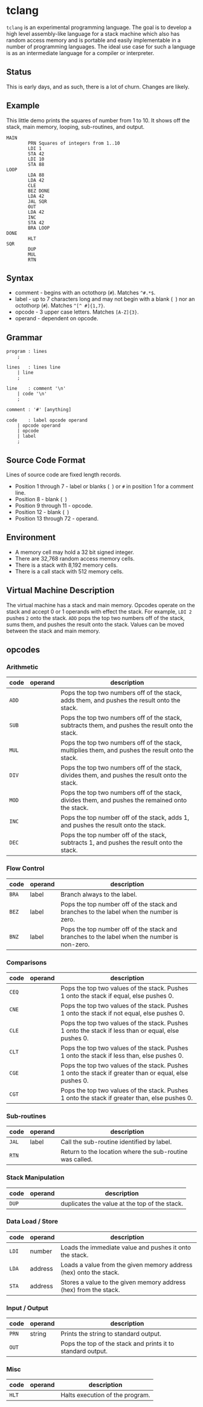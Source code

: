 # tclang

`tclang` is an experimental programming language. The goal is to develop a high level assembly-like language for a stack machine
which also has random access memory and is portable and easily implementable in a number of programming languages. The ideal use
case for such a language is as an intermediate language for a compiler or interpreter. 

## Status

This is early days, and as such, there is a lot of churn. Changes are likely.

## Example

This little demo prints the squares of number from 1 to 10. It shows off the stack, main memory, looping, sub-routines, and output.

```
MAIN
        PRN Squares of integers from 1..10
        LDI 1
        STA 42
        LDI 10
        STA 88
LOOP
        LDA 88
        LDA 42
        CLE
        BEZ DONE
        LDA 42
        JAL SQR
        OUT
        LDA 42
        INC
        STA 42
        BRA LOOP
DONE
        HLT
SQR
        DUP
        MUL
        RTN
```

## Syntax

* comment - begins with an octothorp (`#`). Matches `^#.*$`.
* label - up to 7 characters long and may not begin with a blank (` `) nor an octothorp (`#`). Matches `^[^ #]{1,7}`.
* opcode - 3 upper case letters. Matches `[A-Z]{3}`.
* operand - dependent on opcode.

## Grammar

```
program	: lines
	;

lines	: lines line
	| line
	;

line	: comment '\n'
	| code '\n'
	;

comment	: '#' [anything]

code	: label opcode operand
	| opcode operand
	| opcode
	| label
	;
```

## Source Code Format

Lines of source code are fixed length records.

* Position 1 through 7 - label or blanks (` `) or `#` in position 1 for a comment line.
* Position 8 - blank (` `)
* Position 9 through 11 - opcode.
* Position 12 - blank (` `)
* Position 13 through 72 - operand.

## Environment

* A memory cell may hold a 32 bit signed integer.
* There are 32,768 random access memory cells.
* There is a stack with 8,192 memory cells.
* There is a call stack with 512 memory cells.

## Virtual Machine Description

The virtual machine has a stack and main memory. Opcodes operate on the stack and
accept 0 or 1 operands with effect the stack. For example, `LDI 2` pushes `2` onto
the stack. `ADD` pops the top two numbers off of the stack, sums them, and pushes
the result onto the stack. Values can be moved between the stack and main memory.

## opcodes

### Arithmetic

| code  | operand              | description                                                                                       |
| ----- | -------------------- | ------------------------------------------------------------------------------------------------- |
| `ADD` |                      | Pops the top two numbers off of the stack, adds them, and pushes the result onto the stack.       |
| `SUB` |                      | Pops the top two numbers off of the stack, subtracts them, and pushes the result onto the stack.  |
| `MUL` |                      | Pops the top two numbers off of the stack, multiplies them, and pushes the result onto the stack. |
| `DIV` |                      | Pops the top two numbers off of the stack, divides them, and pushes the result onto the stack.    |
| `MOD` |                      | Pops the top two numbers off of the stack, divides them, and pushes the remained onto the stack.  |
| `INC` |                      | Pops the top number off of the stack, adds 1, and pushes the result onto the stack.               |
| `DEC` |                      | Pops the top number off of the stack, subtracts 1, and pushes the result onto the stack.          |

### Flow Control

| code  | operand  | description                                                                                 |
| ----- | -------- | ------------------------------------------------------------------------------------------- |
| `BRA` | label    | Branch always to the label.                                                                 |
| `BEZ` | label    | Pops the top number off of the stack and branches to the label when the number is zero.     |
| `BNZ` | label    | Pops the top number off of the stack and branches to the label when the number is non-zero. |

### Comparisons

| code  | operand | description                                                                                            |
| ----- | ------- | ------------------------------------------------------------------------------------------------------ |
| `CEQ` |         | Pops the top two values of the stack. Pushes 1 onto the stack if equal, else pushes 0.                 |
| `CNE` |         | Pops the top two values of the stack. Pushes 1 onto the stack if not equal, else pushes 0.             |
| `CLE` |         | Pops the top two values of the stack. Pushes 1 onto the stack if less than or equal, else pushes 0.    |
| `CLT` |         | Pops the top two values of the stack. Pushes 1 onto the stack if less than, else pushes 0.             |
| `CGE` |         | Pops the top two values of the stack. Pushes 1 onto the stack if greater than or equal, else pushes 0. |
| `CGT` |         | Pops the top two values of the stack. Pushes 1 onto the stack if greater than, else pushes 0.          |

### Sub-routines

| code  | operand  | description                                              |
| ----- | -------- | -------------------------------------------------------- |
| `JAL` | label    | Call the sub-routine identified by label.                |
| `RTN` |          | Return to the location where the sub-routine was called. |

### Stack Manipulation

| code  | operand | description                                   |
| ----- | ------- | --------------------------------------------- |
| `DUP` |         | duplicates the value at the top of the stack. |

### Data Load / Store

| code  | operand  | description                                                       |
| ----- | -------- | ----------------------------------------------------------------- |
| `LDI` | number   | Loads the immediate value and pushes it onto the stack.           |
| `LDA` | address  | Loads a value from the given memory address (hex) onto the stack. |
| `STA` | address  | Stores a value to the given memory address (hex) from the stack.  |

### Input / Output

| code  | operand | description                                                 |
| ----- | ------- | ----------------------------------------------------------- |
| `PRN` | string  | Prints the string to standard output.                       |
| `OUT` |         | Pops the top of the stack and prints it to standard output. |

### Misc

| code  | operand  | description                     |
| ----- | -------- | ------------------------------- |
| `HLT` |          | Halts execution of the program. |

